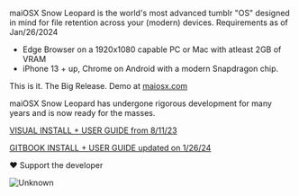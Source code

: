 maiOSX Snow Leopard is the world's most advanced tumblr "OS" designed in mind for file retention across your (modern) devices.
Requirements as of Jan/26/2024
- Edge Browser on a 1920x1080 capable PC or Mac with atleast 2GB of VRAM
- iPhone 13 + up, Chrome on Android with a modern Snapdragon chip.

This is it. The Big Release. Demo at [maiosx.com](https://maiosx.com)

maiOSX Snow Leopard has undergone rigorous development for many years and is now ready for the masses.

[VISUAL INSTALL + USER GUIDE from 8/11/23](https://www.canva.com/design/DAFrQrhjLYo/s3Y97QswwYtC4jwXjap-Qg/view?utm_content=DAFrQrhjLYo&utm_campaign=designshare&utm_medium=link&utm_source=publishsharelink#1)

[GITBOOK INSTALL + USER GUIDE updated on 1/26/24](https://maiosx.gitbook.io/1.0)

❤️ Support the developer

![Unknown](https://github.com/maiOSX/Snow-Leopard/assets/124741903/c2a9a803-d1e9-4299-b05c-2210b6ad0ab3)
